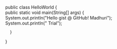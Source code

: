 public class HelloWorld
{   
      public static void main(String[] args)
      {       
         System.out.println("Hello gist @ GitHub!  Madhuri");  
                  System.out.println(" Trial");   

      }
 }
